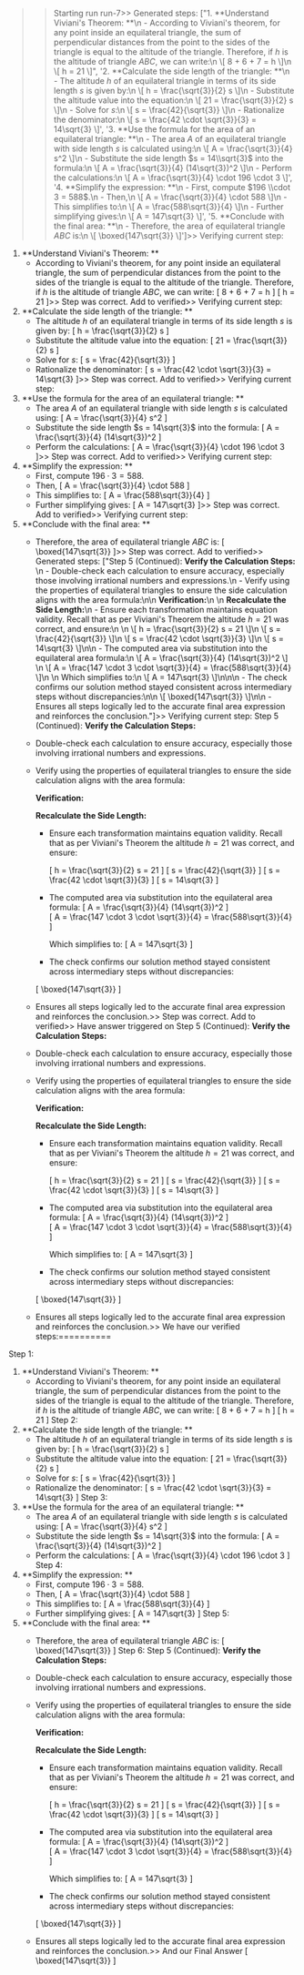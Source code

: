 >> Starting run run-7>> 
Generated steps: 
["1. **Understand Viviani's Theorem: **\n   - According to Viviani's theorem, for any point inside an equilateral triangle, the sum of perpendicular distances from the point to the sides of the triangle is equal to the altitude of the triangle. Therefore, if $h$ is the altitude of triangle $ABC$, we can write:\n     \\[ 8 + 6 + 7 = h \\]\n     \\[ h = 21 \\]", '2. **Calculate the side length of the triangle: **\n   - The altitude $h$ of an equilateral triangle in terms of its side length $s$ is given by:\n     \\[ h = \\frac{\\sqrt{3}}{2} s \\]\n   - Substitute the altitude value into the equation:\n     \\[ 21 = \\frac{\\sqrt{3}}{2} s \\]\n   - Solve for $s$:\n     \\[ s = \\frac{42}{\\sqrt{3}} \\]\n   - Rationalize the denominator:\n     \\[ s = \\frac{42 \\cdot \\sqrt{3}}{3} = 14\\sqrt{3} \\]', '3. **Use the formula for the area of an equilateral triangle: **\n   - The area $A$ of an equilateral triangle with side length $s$ is calculated using:\n     \\[ A = \\frac{\\sqrt{3}}{4} s^2 \\]\n   - Substitute the side length $s = 14\\sqrt{3}$ into the formula:\n     \\[ A = \\frac{\\sqrt{3}}{4} (14\\sqrt{3})^2 \\]\n   - Perform the calculations:\n     \\[ A = \\frac{\\sqrt{3}}{4} \\cdot 196 \\cdot 3 \\]', '4. **Simplify the expression: **\n   - First, compute $196 \\cdot 3 = 588$.\n   - Then,\n     \\[ A = \\frac{\\sqrt{3}}{4} \\cdot 588 \\]\n   - This simplifies to:\n     \\[ A = \\frac{588\\sqrt{3}}{4} \\]\n   - Further simplifying gives:\n     \\[ A = 147\\sqrt{3} \\]', '5. **Conclude with the final area: **\n   - Therefore, the area of equilateral triangle $ABC$ is:\n     \\[ \\boxed{147\\sqrt{3}} \\]']>> 
Verifying current step: 
1. **Understand Viviani's Theorem: **
   - According to Viviani's theorem, for any point inside an equilateral triangle, the sum of perpendicular distances from the point to the sides of the triangle is equal to the altitude of the triangle. Therefore, if $h$ is the altitude of triangle $ABC$, we can write:
     \[ 8 + 6 + 7 = h \]
     \[ h = 21 \]>> 
Step was correct. Add to verified>> 
Verifying current step: 
2. **Calculate the side length of the triangle: **
   - The altitude $h$ of an equilateral triangle in terms of its side length $s$ is given by:
     \[ h = \frac{\sqrt{3}}{2} s \]
   - Substitute the altitude value into the equation:
     \[ 21 = \frac{\sqrt{3}}{2} s \]
   - Solve for $s$:
     \[ s = \frac{42}{\sqrt{3}} \]
   - Rationalize the denominator:
     \[ s = \frac{42 \cdot \sqrt{3}}{3} = 14\sqrt{3} \]>> 
Step was correct. Add to verified>> 
Verifying current step: 
3. **Use the formula for the area of an equilateral triangle: **
   - The area $A$ of an equilateral triangle with side length $s$ is calculated using:
     \[ A = \frac{\sqrt{3}}{4} s^2 \]
   - Substitute the side length $s = 14\sqrt{3}$ into the formula:
     \[ A = \frac{\sqrt{3}}{4} (14\sqrt{3})^2 \]
   - Perform the calculations:
     \[ A = \frac{\sqrt{3}}{4} \cdot 196 \cdot 3 \]>> 
Step was correct. Add to verified>> 
Verifying current step: 
4. **Simplify the expression: **
   - First, compute $196 \cdot 3 = 588$.
   - Then,
     \[ A = \frac{\sqrt{3}}{4} \cdot 588 \]
   - This simplifies to:
     \[ A = \frac{588\sqrt{3}}{4} \]
   - Further simplifying gives:
     \[ A = 147\sqrt{3} \]>> 
Step was correct. Add to verified>> 
Verifying current step: 
5. **Conclude with the final area: **
   - Therefore, the area of equilateral triangle $ABC$ is:
     \[ \boxed{147\sqrt{3}} \]>> 
Step was correct. Add to verified>> 
Generated steps: 
["Step 5 (Continued): **Verify the Calculation Steps:** \n   - Double-check each calculation to ensure accuracy, especially those involving irrational numbers and expressions.\n   - Verify using the properties of equilateral triangles to ensure the side calculation aligns with the area formula:\n\n     **Verification:**\n     \n     **Recalculate the Side Length:**\n       - Ensure each transformation maintains equation validity. Recall that as per Viviani's Theorem the altitude $h = 21$ was correct, and ensure:\n         \n         \\[ h = \\frac{\\sqrt{3}}{2} s = 21 \\]\n         \\[ s = \\frac{42}{\\sqrt{3}} \\]\n         \\[ s = \\frac{42 \\cdot \\sqrt{3}}{3} \\]\n         \\[ s = 14\\sqrt{3} \\]\n\n     - The computed area via substitution into the equilateral area formula:\n       \\[ A = \\frac{\\sqrt{3}}{4} (14\\sqrt{3})^2 \\]  \n       \\[ A = \\frac{147 \\cdot 3 \\cdot \\sqrt{3}}{4} = \\frac{588\\sqrt{3}}{4} \\]\n    \n       Which simplifies to:\n       \\[ A = 147\\sqrt{3} \\]\n\n\n     - The check confirms our solution method stayed consistent across intermediary steps without discrepancies:\n\n     \\[ \\boxed{147\\sqrt{3}} \\]\n\n   - Ensures all steps logically led to the accurate final area expression and reinforces the conclusion."]>> 
Verifying current step: 
Step 5 (Continued): **Verify the Calculation Steps:** 
   - Double-check each calculation to ensure accuracy, especially those involving irrational numbers and expressions.
   - Verify using the properties of equilateral triangles to ensure the side calculation aligns with the area formula:

     **Verification:**
     
     **Recalculate the Side Length:**
       - Ensure each transformation maintains equation validity. Recall that as per Viviani's Theorem the altitude $h = 21$ was correct, and ensure:
         
         \[ h = \frac{\sqrt{3}}{2} s = 21 \]
         \[ s = \frac{42}{\sqrt{3}} \]
         \[ s = \frac{42 \cdot \sqrt{3}}{3} \]
         \[ s = 14\sqrt{3} \]

     - The computed area via substitution into the equilateral area formula:
       \[ A = \frac{\sqrt{3}}{4} (14\sqrt{3})^2 \]  
       \[ A = \frac{147 \cdot 3 \cdot \sqrt{3}}{4} = \frac{588\sqrt{3}}{4} \]
    
       Which simplifies to:
       \[ A = 147\sqrt{3} \]


     - The check confirms our solution method stayed consistent across intermediary steps without discrepancies:

     \[ \boxed{147\sqrt{3}} \]

   - Ensures all steps logically led to the accurate final area expression and reinforces the conclusion.>> 
Step was correct. Add to verified>> 
Have answer triggered on Step 5 (Continued): **Verify the Calculation Steps:** 
   - Double-check each calculation to ensure accuracy, especially those involving irrational numbers and expressions.
   - Verify using the properties of equilateral triangles to ensure the side calculation aligns with the area formula:

     **Verification:**
     
     **Recalculate the Side Length:**
       - Ensure each transformation maintains equation validity. Recall that as per Viviani's Theorem the altitude $h = 21$ was correct, and ensure:
         
         \[ h = \frac{\sqrt{3}}{2} s = 21 \]
         \[ s = \frac{42}{\sqrt{3}} \]
         \[ s = \frac{42 \cdot \sqrt{3}}{3} \]
         \[ s = 14\sqrt{3} \]

     - The computed area via substitution into the equilateral area formula:
       \[ A = \frac{\sqrt{3}}{4} (14\sqrt{3})^2 \]  
       \[ A = \frac{147 \cdot 3 \cdot \sqrt{3}}{4} = \frac{588\sqrt{3}}{4} \]
    
       Which simplifies to:
       \[ A = 147\sqrt{3} \]


     - The check confirms our solution method stayed consistent across intermediary steps without discrepancies:

     \[ \boxed{147\sqrt{3}} \]

   - Ensures all steps logically led to the accurate final area expression and reinforces the conclusion.>> 
We have our verified steps:==========
>> 
Step 1:
1. **Understand Viviani's Theorem: **
   - According to Viviani's theorem, for any point inside an equilateral triangle, the sum of perpendicular distances from the point to the sides of the triangle is equal to the altitude of the triangle. Therefore, if $h$ is the altitude of triangle $ABC$, we can write:
     \[ 8 + 6 + 7 = h \]
     \[ h = 21 \]
Step 2:
2. **Calculate the side length of the triangle: **
   - The altitude $h$ of an equilateral triangle in terms of its side length $s$ is given by:
     \[ h = \frac{\sqrt{3}}{2} s \]
   - Substitute the altitude value into the equation:
     \[ 21 = \frac{\sqrt{3}}{2} s \]
   - Solve for $s$:
     \[ s = \frac{42}{\sqrt{3}} \]
   - Rationalize the denominator:
     \[ s = \frac{42 \cdot \sqrt{3}}{3} = 14\sqrt{3} \]
Step 3:
3. **Use the formula for the area of an equilateral triangle: **
   - The area $A$ of an equilateral triangle with side length $s$ is calculated using:
     \[ A = \frac{\sqrt{3}}{4} s^2 \]
   - Substitute the side length $s = 14\sqrt{3}$ into the formula:
     \[ A = \frac{\sqrt{3}}{4} (14\sqrt{3})^2 \]
   - Perform the calculations:
     \[ A = \frac{\sqrt{3}}{4} \cdot 196 \cdot 3 \]
Step 4:
4. **Simplify the expression: **
   - First, compute $196 \cdot 3 = 588$.
   - Then,
     \[ A = \frac{\sqrt{3}}{4} \cdot 588 \]
   - This simplifies to:
     \[ A = \frac{588\sqrt{3}}{4} \]
   - Further simplifying gives:
     \[ A = 147\sqrt{3} \]
Step 5:
5. **Conclude with the final area: **
   - Therefore, the area of equilateral triangle $ABC$ is:
     \[ \boxed{147\sqrt{3}} \]
Step 6:
Step 5 (Continued): **Verify the Calculation Steps:** 
   - Double-check each calculation to ensure accuracy, especially those involving irrational numbers and expressions.
   - Verify using the properties of equilateral triangles to ensure the side calculation aligns with the area formula:

     **Verification:**
     
     **Recalculate the Side Length:**
       - Ensure each transformation maintains equation validity. Recall that as per Viviani's Theorem the altitude $h = 21$ was correct, and ensure:
         
         \[ h = \frac{\sqrt{3}}{2} s = 21 \]
         \[ s = \frac{42}{\sqrt{3}} \]
         \[ s = \frac{42 \cdot \sqrt{3}}{3} \]
         \[ s = 14\sqrt{3} \]

     - The computed area via substitution into the equilateral area formula:
       \[ A = \frac{\sqrt{3}}{4} (14\sqrt{3})^2 \]  
       \[ A = \frac{147 \cdot 3 \cdot \sqrt{3}}{4} = \frac{588\sqrt{3}}{4} \]
    
       Which simplifies to:
       \[ A = 147\sqrt{3} \]


     - The check confirms our solution method stayed consistent across intermediary steps without discrepancies:

     \[ \boxed{147\sqrt{3}} \]

   - Ensures all steps logically led to the accurate final area expression and reinforces the conclusion.>> 
And our Final Answer
\[ \boxed{147\sqrt{3}} \]